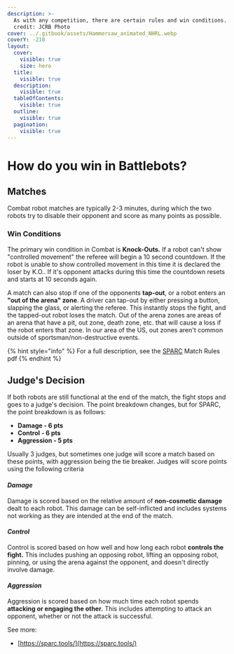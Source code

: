 ```yaml
---
description: >-
  As with any competition, there are certain rules and win conditions. Image
  credit: JCRB Photo
cover: ../.gitbook/assets/Hammersaw_animated_NHRL.webp
coverY: -210
layout:
  cover:
    visible: true
    size: hero
  title:
    visible: true
  description:
    visible: true
  tableOfContents:
    visible: true
  outline:
    visible: true
  pagination:
    visible: true
---
```


# How do you win in Battlebots?

## Matches

Combat robot matches are typically 2-3 minutes, during which the two robots try to disable their opponent and score as many points as possible.

### Win Conditions

The primary win condition in Combat is **Knock-Outs.** If a robot can't show "controlled movement" the referee will begin a 10 second countdown. If the robot is unable to show controlled movement in this time it is declared the loser by K.O.. If it's opponent attacks during this time the countdown resets and starts at 10 seconds again.&#x20;

A match can also stop if one of the opponents **tap-out**, or a robot enters an **"out of the arena" zone**. A driver can tap-out by either pressing a button, slapping the glass, or alerting the referee. This instantly stops the fight, and the tapped-out robot loses the match. Out of the arena zones are areas of an arena that have a pit, out zone, death zone, etc. that will cause a loss if the robot enters that zone. In our area of the US, out zones aren't common outside of sportsman/non-destructive events.

{% hint style="info" %}
For a full description, see the [SPARC](https://sparc.tools/) Match Rules pdf
{% endhint %}

## Judge's Decision

If both robots are still functional at the end of the match, the fight stops and goes to a judge's decision. The point breakdown changes, but for SPARC, the point breakdown is as follows:

* **Damage - 6 pts**
* **Control - 6 pts**
* **Aggression - 5 pts**

Usually 3 judges, but sometimes one judge will score a match based on these points, with aggression being the tie breaker. Judges will score points using the following criteria

#### _Damage_

Damage is scored based on the relative amount of **non-cosmetic damage** dealt to each robot. This damage can be self-inflicted and includes systems not working as they are intended at the end of the match.

#### _Control_

Control is scored based on how well and how long each robot **controls the fight.** This includes pushing an opposing robot, lifting an opposing robot, pinning, or using the arena against the opponent, and doesn't directly involve damage.&#x20;

#### _Aggression_

Aggression is scored based on how much time each robot spends **attacking or engaging the other.** This includes attempting to attack an opponent, whether or not the attack is successful.&#x20;





See more:

* [https://sparc.tools/](https://sparc.tools/)
